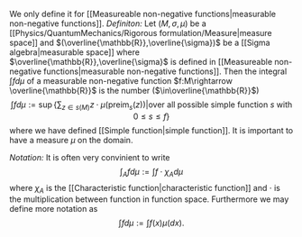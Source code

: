 We only define it for [[Measureable non-negative functions|measurable non-negative functions]].
	*Definiton:* Let $(M,\sigma,\mu)$ be a [[Physics/QuantumMechanics/Rigorous formulation/Measure|measure space]] and $(\overline{\mathbb{R}},\overline{\sigma})$ be a [[Sigma algebra|measurable space]] where $\overline{\mathbb{R}},\overline{\sigma}$ is defined in [[Measureable non-negative functions|measurable non-negative functions]]. Then the integral $\int f d\mu$ of a measurable non-negative function $f:M\rightarrow \overline{\mathbb{R}}$ is the number ($\in\overline{\mathbb{R}}$)
$$
\int fd\mu := \sup\{\sum_{z\in s(M)}z\cdot \mu(\text{preim}_s({z}))|\text{over all possible simple function  } s\text{ with  }0\leq s\leq f\}	
$$
where we have defined [[Simple function|simple function]]. It is important to have a measure $\mu$ on the domain. 


*Notation:* It is often very convinient to write 
$$
\int_A fd\mu := \int f\cdot \chi_A d\mu
$$
where $\chi_A$ is the [[Characteristic function|characteristic function]] and $\cdot$ is the multiplication between function in function space. Furthermore we may define more notation as
$$
\int fd\mu := \int f(x)\mu(dx).
$$


